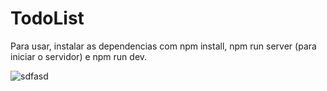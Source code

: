 # TodoList
Para usar, instalar as dependencias com npm install, npm run server (para iniciar o servidor) e npm run dev.

![sdfasd](https://user-images.githubusercontent.com/104576340/198158526-91dc9c19-47c1-4c65-8578-ede6f29fa1ee.png)
